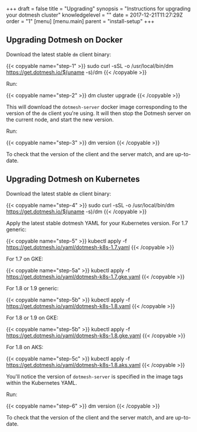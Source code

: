 +++
draft = false
title = "Upgrading"
synopsis = "Instructions for upgrading your dotmesh cluster"
knowledgelevel = ""
date = 2017-12-21T11:27:29Z
order = "1"
[menu]
  [menu.main]
    parent = "install-setup"
+++

## Upgrading Dotmesh on Docker

Download the latest stable `dm` client binary:

{{< copyable name="step-1" >}}
sudo curl -sSL -o /usr/local/bin/dm \
    https://get.dotmesh.io/$(uname -s)/dm
{{< /copyable >}}

Run:

{{< copyable name="step-2" >}}
dm cluster upgrade
{{< /copyable >}}

This will download the `dotmesh-server` docker image corresponding to the version of the `dm` client you're using.
It will then stop the Dotmesh server on the current node, and start the new version.

Run:

{{< copyable name="step-3" >}}
dm version
{{< /copyable >}}

To check that the version of the client and the server match, and are up-to-date.

## Upgrading Dotmesh on Kubernetes

Download the latest stable `dm` client binary:

{{< copyable name="step-4" >}}
sudo curl -sSL -o /usr/local/bin/dm \
    https://get.dotmesh.io/$(uname -s)/dm
{{< /copyable >}}

Apply the latest stable dotmesh YAML for your Kubernetes version. For 1.7 generic:

{{< copyable name="step-5" >}}
kubectl apply -f https://get.dotmesh.io/yaml/dotmesh-k8s-1.7.yaml
{{< /copyable >}}

For 1.7 on GKE:

{{< copyable name="step-5a" >}}
kubectl apply -f https://get.dotmesh.io/yaml/dotmesh-k8s-1.7.gke.yaml
{{< /copyable >}}

For 1.8 or 1.9 generic:

{{< copyable name="step-5b" >}}
kubectl apply -f https://get.dotmesh.io/yaml/dotmesh-k8s-1.8.yaml
{{< /copyable >}}

For 1.8 or 1.9 on GKE:

{{< copyable name="step-5b" >}}
kubectl apply -f https://get.dotmesh.io/yaml/dotmesh-k8s-1.8.gke.yaml
{{< /copyable >}}

For 1.8 on AKS:

{{< copyable name="step-5c" >}}
kubectl apply -f https://get.dotmesh.io/yaml/dotmesh-k8s-1.8.aks.yaml
{{< /copyable >}}

You'll notice the version of `dotmesh-server` is specified in the image tags within the Kubernetes YAML.

Run:

{{< copyable name="step-6" >}}
dm version
{{< /copyable >}}

To check that the version of the client and the server match, and are up-to-date.

